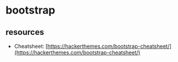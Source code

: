 # bootstrap

## resources
- Cheatsheet: [https://hackerthemes.com/bootstrap-cheatsheet/](https://hackerthemes.com/bootstrap-cheatsheet/)
